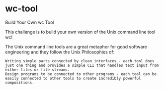 # wc-tool

Build Your Own wc Tool

This challenge is to build your own version of the Unix command line tool wc!

The Unix command line tools are a great metaphor for good software engineering and they follow the Unix Philosophies of:

    Writing simple parts connected by clean interfaces - each tool does just one thing and provides a simple CLI that handles text input from either files or file streams.
    Design programs to be connected to other programs - each tool can be easily connected to other tools to create incredibly powerful compositions.
